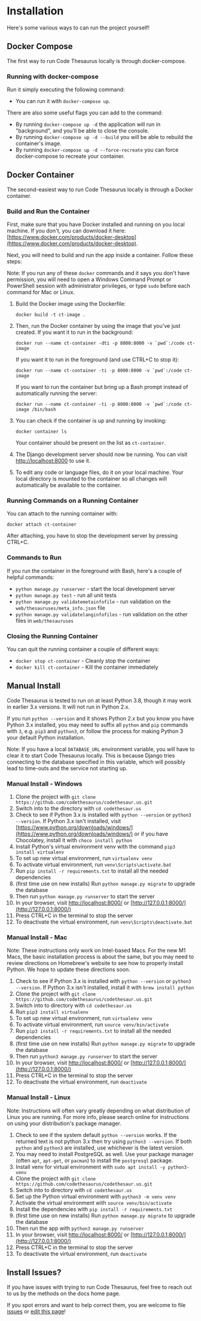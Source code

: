 # Installation

Here's some various ways to can run the project yourself!

## Docker Compose

The first way to run Code Thesaurus locally is through docker-compose.

### Running with docker-compose

Run it simply executing the following command:
   - You can run it with ```docker-compose up```.

There are also some useful flags you can add to the command:

   - By running ```docker-compose up -d``` the application will run in "background", and you'll be able to close the console.
   - By running ```docker-compose up -d --build``` you will be able to rebuild the container's image.
   - By running ```docker-compose up -d --force-recreate``` you can force docker-compose to recreate your container.

## Docker Container

The second-easiest way to run Code Thesaurus locally is through a Docker container. 

### Build and Run the Container

First, make sure that you have Docker installed and running on you local machine. If you don't, you can download it here: [https://www.docker.com/products/docker-desktop](https://www.docker.com/products/docker-desktop).

Next, you will need to build and run the app inside a container. Follow these steps:

Note: If you run any of these `docker` commands and it says you don't have permission, you will need to open a Windows 
Command Prompt or PowerShell session with administrator privileges, or type `sudo` before each command for Mac or Linux.

1. Build the Docker image using the Dockerfile: 
   
    `docker build -t ct-image .`

2. Then, run the Docker container by using the image that you've just created. If you want it to run in the background:
   
    ``docker run --name ct-container -dti -p 8000:8000 -v `pwd`:/code ct-image``

    If you want it to run in the foreground (and use CTRL+C to stop it):

    ``docker run --name ct-container -ti -p 8000:8000 -v `pwd`:/code ct-image``

    If you want to run the container but bring up a Bash prompt instead of automatically running the server:
 
    ``docker run --name ct-container -ti -p 8000:8000 -v `pwd`:/code ct-image /bin/bash``

3. You can check if the container is up and running by invoking: 
   
    `docker container ls`
   
    Your container should be present on the list as `ct-container`.
   
4. The Django development server should now be running. You can visit [http://localhost:8000](http://localhost:8000) to use it.

5. To edit any code or language files, do it on your local machine. Your local directory is mounted to the container so all changes will automatically be available to the container.

### Running Commands on a Running Container

You can attach to the running container with:

`docker attach ct-container`
    
After attaching, you have to stop the development server by pressing CTRL+C.

### Commands to Run

If you run the container in the foreground with Bash, here's a couple of helpful commands:

* `python manage.py runserver` - start the local development server
* `python manage.py test` - run all unit tests
* `python manage.py validatemetainfofile` - run validation on the `web/thesauruses/meta_info.json` file
* `python manage.py validatelanginfofiles` - run validation on the other files in `web/thesauruses`

### Closing the Running Container

You can quit the running container a couple of different ways:

* `docker stop ct-container` - Cleanly stop the container
* `docker kill ct-container` - Kill the container immediately


## Manual Install

Code Thesaurus is tested to run on at least Python 3.8, though it may work in earlier 3.x versions. It will not run in 
Python 2.x.

If you run `python --version` and it shows Python 2.x but you know you have Python 3.x installed, you may need to 
suffix all `python` and `pip` commands with `3`, e.g. `pip3` and `python3`, or follow the process for making Python
3 your default Python installation.

Note: If you have a local `DATABASE_URL` environment variable, you will have to clear it to start Code Thesaurus locally. This is because Django tries connecting to the database specified in this variable, which will possibly lead to time-outs and the service not starting up.

### Manual Install - Windows

1. Clone the project with `git clone https://github.com/codethesaurus/codethesaur.us.git`
2. Switch into to the directory with `cd codethesaur.us`
3. Check to see if Python 3.x is installed with `python --version` or `python3 --version`. If Python 3.x isn't 
   installed, visit [https://www.python.org/downloads/windows/](https://www.python.org/downloads/windows/) or if you 
   have Chocolatey, install it with `choco install python`
4. Install Python's virtual environment venv with the command `pip3 install virtualenv`
5. To set up new virtual environment, run `virtualenv venv`
6. To activate virtual environment, run `venv\Scripts\activate.bat`
7. Run `pip install -r requirements.txt` to install all the needed dependencies
8. (first time use on new installs) Run `python manage.py migrate` to upgrade the database
9. Then run `python manage.py runserver` to start the server
10. In your browser, visit [http://localhost:8000/](http://localhost:8000/) or [http://127.0.0.1:8000/](http://127.0.0.1:8000/) 
11. Press CTRL+C in the terminal to stop the server
12. To deactivate the virtual environment, run `venv\Scripts\deactivate.bat`

### Manual Install - Mac

Note: These instructions only work on Intel-based Macs. For the new M1 Macs, the basic installation process is about the 
same, but you may need to review directions on Homebrew's website to see how to properly install Python. We hope to 
update these directions soon.

1. Check to see if Python 3.x is installed with `python --version` or `python3 --version`. If Python 3.x isn't 
   installed, install it with `brew install python`
2. Clone the project with `git clone https://github.com/codethesaurus/codethesaur.us.git`
3. Switch into to directory with `cd codethesaur.us`
4. Run `pip3 install virtualenv`
5. To set up new virtual environment, run `virtualenv venv`
6. To activate virtual environment, run `source venv/bin/activate`
7. Run `pip3 install -r requirements.txt` to install all the needed dependencies
8. (first time use on new installs) Run `python manage.py migrate` to upgrade the database
9. Then run `python3 manage.py runserver` to start the server
10. In your browser, visit [http://localhost:8000/](http://localhost:8000/) or [http://127.0.0.1:8000/](http://127.0.0.1:8000/)
11. Press CTRL+C in the terminal to stop the server
12. To deactivate the virtual environment, run `deactivate`

### Manual Install - Linux

Note: Instructions will often vary greatly depending on what distribution of Linux you are running. For more info, please 
search online for instructions on using your distribution's package manager.

1. Check to see if the system default `python --version` works. If the returned text is not python 3.x then try using 
   `python3 --version`. If both `python` and `python3` are installed, use whichever is the latest version.
2. You may need to install PostgreSQL as well. Use your package manager (often `apt`, `apt-get`, or `pacman`) to install 
   the `postgresql` package.
3. Install venv for virtual environment with `sudo apt install -y python3-venv`
4. Clone the project with `git clone https://github.com/codethesaurus/codethesaur.us.git`
5. Switch into to directory with `cd codethesaur.us`
6. Set up the Python virtual environment with `python3 -m venv venv`
7. Activate the virtual environment with `source venv/bin/activate`
8. Install the dependencies with `pip install -r requirements.txt`
9. (first time use on new installs) Run `python manage.py migrate` to upgrade the database
10. Then run the app with `python3 manage.py runserver`
11. In your browser, visit [http://localhost:8000/](http://localhost:8000/) or [http://127.0.0.1:8000/](http://127.0.0.1:8000/)
12. Press CTRL+C in the terminal to stop the server
13. To deactivate the virtual environment, run `deactivate`

## Install Issues?

If you have issues with trying to run Code Thesaurus, feel free to reach out to us by the methods on the docs home page. 

If you spot errors and want to help correct them, you are welcome to file [issues](https://github.com/codethesaurus/docs/issues) 
or [edit this page](https://github.com/codethesaurus/docs/blob/main/docs/install.md)!
